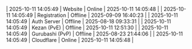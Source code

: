 | 2025-10-11 14:05:49 | Website | Online | 2025-10-11 14:05:48 |
| 2025-10-11 14:05:49 | Registration | Offline | 2025-09-09 16:40:23 |
| 2025-10-11 14:05:49 | Auth Server | Offline | 2025-08-18 09:33:31 |
| 2025-10-11 14:05:49 | Kezan (PvE) | Offline | 2025-10-11 12:51:30 |
| 2025-10-11 14:05:49 | Gurubashi (PvP) | Offline | 2025-08-23 21:44:06 |
| 2025-10-11 14:05:49 | Cloudflare | Online | 2025-10-11 14:05:48 |
